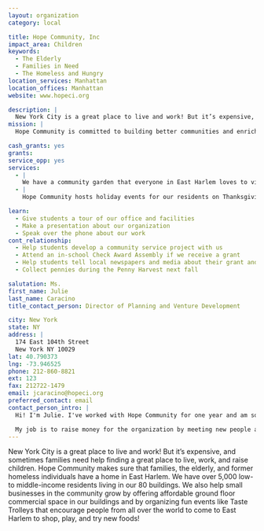 ```yaml
---
layout: organization
category: local

title: Hope Community, Inc
impact_area: Children
keywords: 
  - The Elderly
  - Families in Need
  - The Homeless and Hungry
location_services: Manhattan
location_offices: Manhattan
website: www.hopeci.org

description: |
  New York City is a great place to live and work! But it’s expensive, and sometimes families need help finding a great place to live, work, and raise children. Hope Community makes sure that families, the elderly, and former homeless individuals have a home in East Harlem. We have over 5,000 low-to middle-income residents living in our 80 buildings. We also help small businesses in the community grow by offering affordable ground floor commercial space in our buildings and by organizing fun events like Taste Trolleys that encourage people from all over the world to come to East Harlem to shop, play, and try new foods!
mission: |
  Hope Community is committed to building better communities and enriching the lives of the people who live and work within them. 

cash_grants: yes
grants: 
service_opp: yes
services: 
  - |
    We have a community garden that everyone in East Harlem loves to visit! We would love to have volunteers to help us plant flowers and take care of the garden in the spring and summer. This could be for a couple hours on a Saturday or after school.
  - |
    Hope Community hosts holiday events for our residents on Thanksgiving, Christmas and Mother's Day. Because many of our families don't have a lot of money, we help to collect toys, winter coats, or food to give to the people we serve. We could use your help in collecting items for our residents!

learn: 
  - Give students a tour of our office and facilities
  - Make a presentation about our organization
  - Speak over the phone about our work
cont_relationship: 
  - Help students develop a community service project with us
  - Attend an in-school Check Award Assembly if we receive a grant
  - Help students tell local newspapers and media about their grant and/or project with us
  - Collect pennies during the Penny Harvest next fall

salutation: Ms.
first_name: Julie
last_name: Caracino
title_contact_person: Director of Planning and Venture Development

city: New York
state: NY
address: |
  174 East 104th Street  
  New York NY 10029
lat: 40.790373
lng: -73.946525
phone: 212-860-8821
ext: 123
fax: 212722-1479
email: jcaracino@hopeci.org
preferred_contact: email
contact_person_intro: |
  Hi! I'm Julie. I've worked with Hope Community for one year and am so pleased to have received a gift from students at Hamilton Heights last year. 

  My job is to raise money for the organization by meeting new people and developing relationships with them so that they understand what Hope Community does and how they can help us continue our work in East Harlem. I look forward to meeting you and hope we will work together in the future!
---
```

New York City is a great place to live and work! But it’s expensive, and sometimes families need help finding a great place to live, work, and raise children. Hope Community makes sure that families, the elderly, and former homeless individuals have a home in East Harlem. We have over 5,000 low-to middle-income residents living in our 80 buildings. We also help small businesses in the community grow by offering affordable ground floor commercial space in our buildings and by organizing fun events like Taste Trolleys that encourage people from all over the world to come to East Harlem to shop, play, and try new foods!
